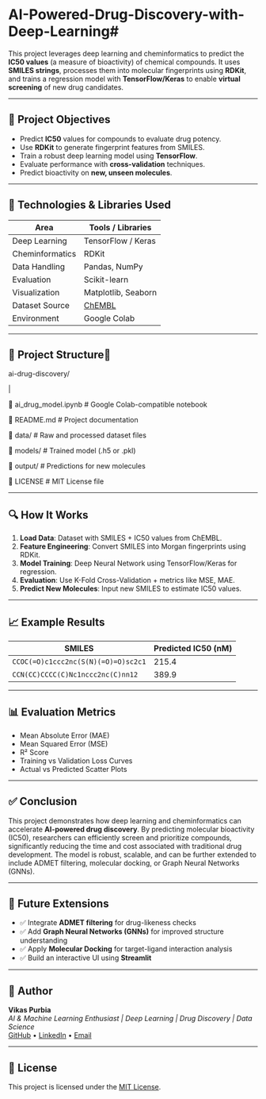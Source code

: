 # AI-Powered-Drug-Discovery-with-Deep-Learning# 
This project leverages deep learning and cheminformatics to predict the **IC50 values** (a measure of bioactivity) of chemical compounds. It uses **SMILES strings**, processes them into molecular fingerprints using **RDKit**, and trains a regression model with **TensorFlow/Keras** to enable **virtual screening** of new drug candidates.

---

## 🚀 Project Objectives

- Predict **IC50** values for compounds to evaluate drug potency.
- Use **RDKit** to generate fingerprint features from SMILES.
- Train a robust deep learning model using **TensorFlow**.
- Evaluate performance with **cross-validation** techniques.
- Predict bioactivity on **new, unseen molecules**.

---

## 🧪 Technologies & Libraries Used

| Area              | Tools / Libraries                            |
|-------------------|-----------------------------------------------|
| Deep Learning     | TensorFlow / Keras                            |
| Cheminformatics   | RDKit                                         |
| Data Handling     | Pandas, NumPy                                 |
| Evaluation        | Scikit-learn                                  |
| Visualization     | Matplotlib, Seaborn                           |
| Dataset Source    | [ChEMBL](https://www.ebi.ac.uk/chembl/)       |
| Environment       | Google Colab                                  |

---

## 📂 Project Structure📁
 ai-drug-discovery/
 
 |

📜 ai_drug_model.ipynb # Google Colab-compatible notebook

📄 README.md # Project documentation

📁 data/ # Raw and processed dataset files

📁 models/ # Trained model (.h5 or .pkl)

📁 output/ # Predictions for new molecules

📄 LICENSE # MIT License file

---

## 🔍 How It Works

1. **Load Data**: Dataset with SMILES + IC50 values from ChEMBL.
2. **Feature Engineering**: Convert SMILES into Morgan fingerprints using RDKit.
3. **Model Training**: Deep Neural Network using TensorFlow/Keras for regression.
4. **Evaluation**: Use K-Fold Cross-Validation + metrics like MSE, MAE.
5. **Predict New Molecules**: Input new SMILES to estimate IC50 values.

---

## 📈 Example Results

| SMILES                                  | Predicted IC50 (nM) |
|----------------------------------------|----------------------|
| `CCOC(=O)c1ccc2nc(S(N)(=O)=O)sc2c1`     | 215.4                |
| `CCN(CC)CCCC(C)Nc1nccc2nc(C)nn12`       | 389.9                |

---

## 📊 Evaluation Metrics

- Mean Absolute Error (MAE)
- Mean Squared Error (MSE)
- R² Score
- Training vs Validation Loss Curves
- Actual vs Predicted Scatter Plots

---

## ✅ Conclusion

This project demonstrates how deep learning and cheminformatics can accelerate **AI-powered drug discovery**. By predicting molecular bioactivity (IC50), researchers can efficiently screen and prioritize compounds, significantly reducing the time and cost associated with traditional drug development. The model is robust, scalable, and can be further extended to include ADMET filtering, molecular docking, or Graph Neural Networks (GNNs).

---

## 🔮 Future Extensions

- ✅ Integrate **ADMET filtering** for drug-likeness checks
- ✅ Add **Graph Neural Networks (GNNs)** for improved structure understanding
- ✅ Apply **Molecular Docking** for target-ligand interaction analysis
- ✅ Build an interactive UI using **Streamlit**

---

## 👤 Author

**Vikas Purbia**  
*AI & Machine Learning Enthusiast | Deep Learning | Drug Discovery | Data Science*  
[GitHub](github.com/VIKAS-PURBIA) • [LinkedIn](linkedin.com/in/vikas-purbia-10734432a  ) • [Email](vikaspurbia123@gmail.com)

---

## 📄 License

This project is licensed under the [MIT License](LICENSE).


